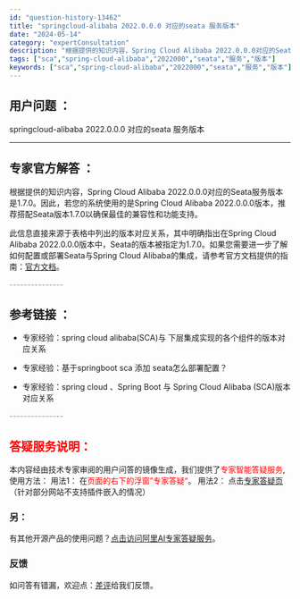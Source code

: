 ```yaml
---
id: "question-history-13462"
title: "springcloud-alibaba 2022.0.0.0 对应的seata 服务版本"
date: "2024-05-14"
category: "expertConsultation"
description: "根据提供的知识内容，Spring Cloud Alibaba 2022.0.0.0对应的Seata服务版本是1.7.0。因此，若您的系统使用的是Spring Cloud Alibaba 2022.0.0.0版本，推荐搭配Seata版本1.7.0以确保最佳的兼容性和功能支持。此信息直接来源于表格中列出"
tags: ["sca","spring-cloud-alibaba","2022000","seata","服务","版本"]
keywords: ["sca","spring-cloud-alibaba","2022000","seata","服务","版本"]
---
```


## 用户问题 ： 
 springcloud-alibaba 2022.0.0.0 对应的seata 服务版本  

---------------
## 专家官方解答 ：

根据提供的知识内容，Spring Cloud Alibaba 2022.0.0.0对应的Seata服务版本是1.7.0。因此，若您的系统使用的是Spring Cloud Alibaba 2022.0.0.0版本，推荐搭配Seata版本1.7.0以确保最佳的兼容性和功能支持。

此信息直接来源于表格中列出的版本对应关系，其中明确指出在Spring Cloud Alibaba 2022.0.0.0版本中，Seata的版本被指定为1.7.0。如果您需要进一步了解如何配置或部署Seata与Spring Cloud Alibaba的集成，请参考官方文档提供的指南：[官方文档](https://sca.aliyun.com/docs/2023/overview/version-explain/)。


<font color="#949494">---------------</font> 


## 参考链接 ：

* 专家经验：spring cloud alibaba(SCA)与 下层集成实现的各个组件的版本对应关系 
 
 * 专家经验：基于springboot sca 添加 seata怎么部署配置？ 
 
 * 专家经验：spring cloud 、Spring Boot 与 Spring Cloud Alibaba (SCA)版本对应关系 


 <font color="#949494">---------------</font> 
 


## <font color="#FF0000">答疑服务说明：</font> 

本内容经由技术专家审阅的用户问答的镜像生成，我们提供了<font color="#FF0000">专家智能答疑服务</font>,使用方法：
用法1： 在<font color="#FF0000">页面的右下的浮窗”专家答疑“</font>。
用法2： 点击[专家答疑页](https://answer.opensource.alibaba.com/docs/intro)（针对部分网站不支持插件嵌入的情况）
### 另：


有其他开源产品的使用问题？[点击访问阿里AI专家答疑服务](https://answer.opensource.alibaba.com/docs/intro)。
### 反馈
如问答有错漏，欢迎点：[差评](https://ai.nacos.io/user/feedbackByEnhancerGradePOJOID?enhancerGradePOJOId=13469)给我们反馈。
